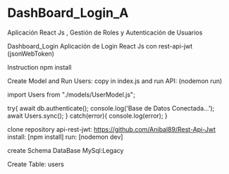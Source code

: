 # DashBoard_Login_A
Aplicación React Js , Gestión de Roles y Autenticación  de Usuarios

Dashboard_Login
Aplicación de Login React Js con rest-api-jwt (jsonWebToken)

Instruction
npm install

Create Model and Run Users: copy in index.js and run API: (nodemon run)

import Users from "./models/UserModel.js";

try{ await db.authenticate(); console.log('Base de Datos Conectada...'); await Users.sync(); } catch(error){ console.log(error); }

clone repository api-rest-jwt: https://github.com/Anibal89/Rest-Api-Jwt install: [npm install] run: [nodemon dev]

create Schema DataBase MySql:Legacy

Create Table: users

